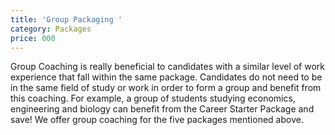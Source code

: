 ```yaml
---
title: 'Group Packaging '
category: Packages
price: 000
---
```

Group Coaching is really beneficial to candidates with a similar level of work experience that fall within the same package. Candidates do not need to be in the same field of study or work in order to form a group and benefit from this coaching. For example, a group of students studying economics, engineering and biology can benefit from the Career Starter Package and save! We offer group coaching for the five packages mentioned above.
